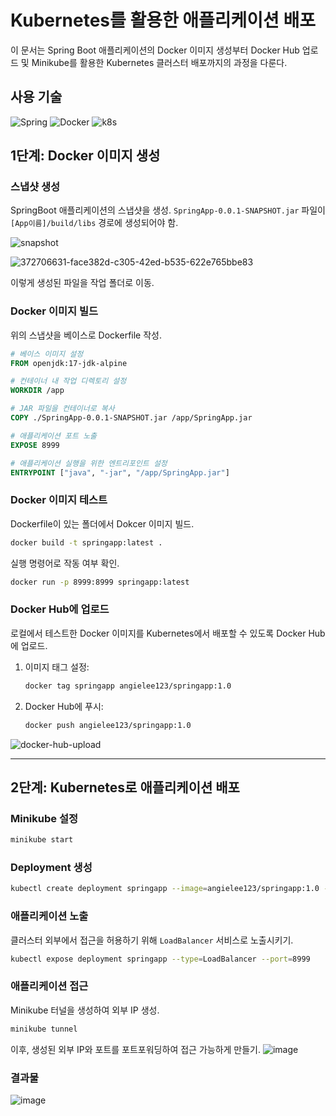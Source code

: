 # Kubernetes를 활용한 애플리케이션 배포

이 문서는 Spring Boot 애플리케이션의 Docker 이미지 생성부터 Docker Hub 업로드 및 Minikube를 활용한 Kubernetes 클러스터 배포까지의 과정을 다룬다.

## 사용 기술
![Spring](https://img.shields.io/badge/Spring-6DB33F?style=for-the-badge&logo=spring&logoColor=white) ![Docker](https://img.shields.io/badge/docker-%230db7ed.svg?style=for-the-badge&logo=docker&logoColor=white)
![k8s](https://img.shields.io/badge/kubernetes-%23326ce5.svg?style=for-the-badge&logo=kubernetes&logoColor=white) ![]()


## 1단계: Docker 이미지 생성

### 스냅샷 생성
SpringBoot 애플리케이션의 스냅샷을 생성. `SpringApp-0.0.1-SNAPSHOT.jar` 파일이 `[App이름]/build/libs` 경로에 생성되어야 함.

<img src="https://github.com/user-attachments/assets/018e88fd-e084-4b4b-aa63-b654acae1dc0" alt="snapshot" />

![372706631-face382d-c305-42ed-b535-622e765bbe83](https://github.com/user-attachments/assets/b0c91965-7a81-4fcf-a4f7-0c4196cfc495)


이렇게 생성된 파일을 작업 폴더로 이동.

### Docker 이미지 빌드
위의 스냅샷을 베이스로 Dockerfile 작성.

```dockerfile
# 베이스 이미지 설정
FROM openjdk:17-jdk-alpine

# 컨테이너 내 작업 디렉토리 설정
WORKDIR /app

# JAR 파일을 컨테이너로 복사
COPY ./SpringApp-0.0.1-SNAPSHOT.jar /app/SpringApp.jar

# 애플리케이션 포트 노출
EXPOSE 8999

# 애플리케이션 실행을 위한 엔트리포인트 설정
ENTRYPOINT ["java", "-jar", "/app/SpringApp.jar"]
```

### Docker 이미지 테스트
Dockerfile이 있는 폴더에서 Dokcer 이미지 빌드.

```bash
docker build -t springapp:latest .
```

실행 명령어로 작동 여부 확인.

```bash
docker run -p 8999:8999 springapp:latest
```

### Docker Hub에 업로드
로컬에서 테스트한 Docker 이미지를 Kubernetes에서 배포할 수 있도록 Docker Hub에 업로드.

1. 이미지 태그 설정:
   ```bash
   docker tag springapp angielee123/springapp:1.0
   ```

2. Docker Hub에 푸시:
   ```bash
   docker push angielee123/springapp:1.0
   ```

![docker-hub-upload](https://github.com/user-attachments/assets/1c2f3862-6fcb-43a7-8006-73be7be0ba9f)

---

## 2단계: Kubernetes로 애플리케이션 배포

### Minikube 설정

```bash
minikube start
```

### Deployment 생성

```bash
kubectl create deployment springapp --image=angielee123/springapp:1.0 --replicas=3
```

### 애플리케이션 노출
클러스터 외부에서 접근을 허용하기 위해 `LoadBalancer` 서비스로 노출시키기.

```bash
kubectl expose deployment springapp --type=LoadBalancer --port=8999
```

### 애플리케이션 접근
Minikube 터널을 생성하여 외부 IP 생성.

```bash
minikube tunnel
```

이후, 생성된 외부 IP와 포트를 포트포워딩하여 접근 가능하게 만들기.
![image](https://github.com/user-attachments/assets/8eb66488-215a-42b5-95b4-bce90ed1a0ce)

### 결과물
![image](https://github.com/user-attachments/assets/b3c0fb89-50a1-44db-b81a-6a3ffddffd5d)


